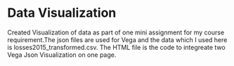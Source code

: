 # Data Visualization
Created Visualization of data as part of one mini assignment for my course requirement.The json files are used for Vega and the data which I used here is losses2015_transformed.csv.
The HTML file is the code to integreate two Vega Json Visualization on one page.
